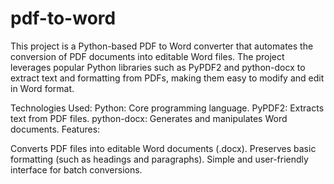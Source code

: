 # pdf-to-word
This project is a Python-based PDF to Word converter that automates the conversion of PDF documents into editable Word files. The project leverages popular Python libraries such as PyPDF2 and python-docx to extract text and formatting from PDFs, making them easy to modify and edit in Word format.

Technologies Used:
Python: Core programming language.
PyPDF2: Extracts text from PDF files.
python-docx: Generates and manipulates Word documents.
Features:

Converts PDF files into editable Word documents (.docx).
Preserves basic formatting (such as headings and paragraphs).
Simple and user-friendly interface for batch conversions.

